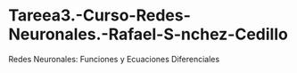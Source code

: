 # Tareea3.-Curso-Redes-Neuronales.-Rafael-S-nchez-Cedillo
 Redes Neuronales: Funciones y Ecuaciones Diferenciales
